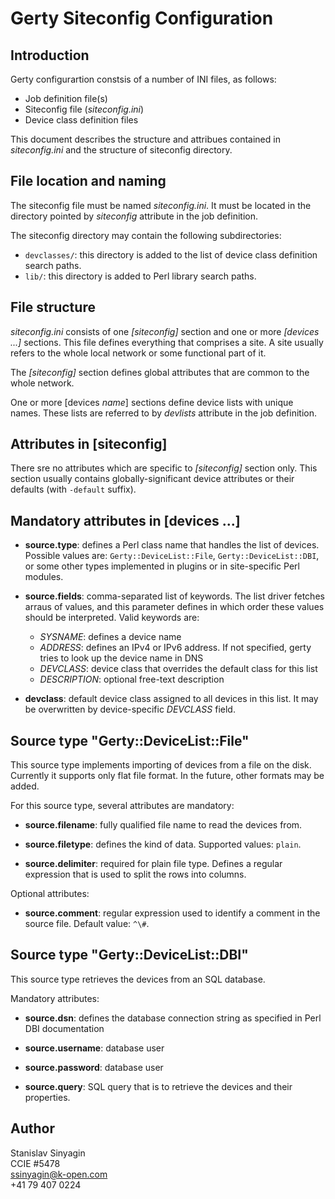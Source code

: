 Gerty Siteconfig Configuration
==============================


Introduction
------------

Gerty configurartion constsis of a number of INI files, as follows:

* Job definition file(s)
* Siteconfig file (*siteconfig.ini*)
* Device class definition files

This document describes the structure and attribues contained in
*siteconfig.ini* and the structure of siteconfig directory.



File location and naming
------------------------

The siteconfig file must be named *siteconfig.ini*. It must be located in the 
directory pointed by *siteconfig* attribute in the job definition.

The siteconfig directory may contain the following subdirectories:

*   `devclasses/`: this directory is added to the list of device class 
  definition search paths.
*   `lib/`: this directory is added to Perl library search paths.



File structure
--------------

*siteconfig.ini* consists of one *[siteconfig]* section and one or more 
*[devices ...]* sections. This file defines everything that comprises a site.
A site usually refers to the whole local network or some functional part of it.

The *[siteconfig]* section defines global attributes that are common to the 
whole network.

One or more [devices *name*] sections define device lists with unique names.
These lists are referred to by *devlists* attribute in the job definition.



Attributes in [siteconfig]
------------------------------------

There sre no attributes which are specific to *[siteconfig]* section only.
This section usually contains globally-significant device attributes or their 
defaults (with `-default` suffix).



Mandatory attributes in [devices ...]
-------------------------------------

* __source.type__: defines a Perl class name that handles the list of devices.
  Possible values are: `Gerty::DeviceList::File`, `Gerty::DeviceList::DBI`, or 
  some other types implemented in plugins or in site-specific Perl modules.
  
* __source.fields__: comma-separated list of keywords. The list driver 
  fetches arraus of values, and this parameter defines in which order these 
  values should be interpreted. Valid keywords are: 
  + *SYSNAME*: defines a device name
  + *ADDRESS*: defines an IPv4 or IPv6 address. If not specified, gerty tries 
    to look up the device name in DNS
  + *DEVCLASS*: device class that overrides the default class for this list
  + *DESCRIPTION*: optional free-text description

* __devclass__: default device class assigned to all devices in this list. 
  It may be overwritten by device-specific *DEVCLASS* field.
  


Source type "Gerty::DeviceList::File"
-------------------------------------

This source type implements importing of devices from a file on the disk.
Currently it supports only flat file format. In the future, other formats may 
be added.

For this source type, several attributes are mandatory:

* __source.filename__: fully qualified file name to read the devices from.

* __source.filetype__: defines the kind of data. Supported values: `plain`.

* __source.delimiter__: required for plain file type. Defines a regular 
  expression that is used to split the rows into columns.

Optional attributes:

* __source.comment__: regular expression used to identify a comment in the 
  source file. Default value: `^\#`.



Source type "Gerty::DeviceList::DBI"
-------------------------------------

This source type retrieves the devices from an SQL database.

Mandatory attributes:

* __source.dsn__: defines the database connection string as specified in
Perl DBI documentation

* __source.username__: database user

* __source.password__: database user

* __source.query__: SQL query that is to retrieve the devices and their
properties.




  
  



Author
------

Stanislav Sinyagin  
CCIE #5478  
ssinyagin@k-open.com  
+41 79 407 0224  




